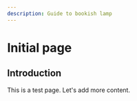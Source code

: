 ```yaml
---
description: Guide to bookish lamp
---
```


# Initial page

## Introduction

This is a test page. Let's add more content.

